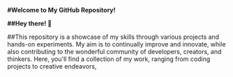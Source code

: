 **#Welcome to My GitHub Repository!**

**##Hey there! 🌟**

##This repository is a showcase of my skills through various projects and hands-on experiments. My aim is to continually improve and innovate, while also contributing to the wonderful community of developers, creators, and thinkers. Here, you'll find a collection of my work, ranging from coding projects to creative endeavors,
